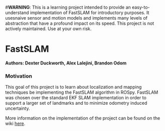#**WARNING**: This is a learning project intended to provide an easy-to-understand implementation of FastSLAM for introductory purposes. It usesnaive sensor and motion models and implements many levels of abstraction that have a profound impact on its speed. This project is not actively maintained. Use at your own risk.

# FastSLAM
**Authors: Dexter Duckworth, Alex Lalejini, Brandon Odom**

### Motivation
This goal of this project is to learn about localization and mapping techniques be implementing the FastSLAM algorithm in ROSpy. FastSLAM was chosen over the standard EKF SLAM implementation in order to support a larger set of landmarks and to minimize odometry induced uncertainty.

More information on the implementation of the project can be found on the wiki [here](https://github.com/dexterduck/fastslam/wiki).
